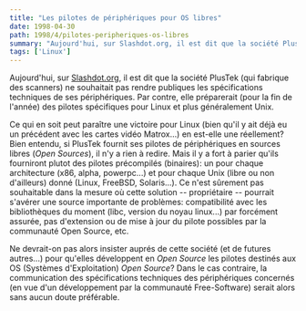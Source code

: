 ```yaml
---
title: "Les pilotes de périphériques pour OS libres"
date: 1998-04-30
path: 1998/4/pilotes-peripheriques-os-libres
summary: "Aujourd'hui, sur Slashdot.org, il est dit que la société PlusTek (qui fabrique des scanners) ne souhaitait pas rendre publiques les spécifications techniques de ses périphériques."
tags: ['Linux']
---
```


<P>
Aujourd'hui, sur <A HREF="http://slashdot.org/">Slashdot.org</A>, il est
dit que la société PlusTek (qui fabrique des scanners) ne souhaitait pas
rendre publiques les spécifications techniques de ses périphériques. Par
contre, elle préparerait (pour la fin de l'année) des pilotes spécifiques
pour Linux et plus généralement Unix.
</P>

<P>
Ce qui en soit peut paraître une victoire pour Linux (bien qu'il y ait
déjà eu un précédent avec les cartes vidéo Matrox...) en est-elle une
réellement? Bien entendu, si PlusTek fournit ses pilotes de périphériques
en sources libres (<EM>Open Sources</EM>), il n'y a rien à redire. Mais
il y a fort à parier qu'ils fourniront plutot des pilotes précompilés
(binaires): un pour chaque architecture (x86, alpha, powerpc...) et
pour chaque Unix (libre ou non d'ailleurs) donné (Linux, FreeBSD,
Solaris...). Ce n'est sûrement pas souhaitable dans la mesure où cette
solution -- propriétaire -- pourrait s'avérer une source importante de
problèmes: compatibilité avec les bibliothèques du moment (libc, version
du noyau linux...) par forcément assurée, pas d'extension ou de mise à
jour du pilote possibles par la communauté Open Source, etc.
</P>

<P>
Ne devrait-on pas alors insister auprés de cette société (et de futures
autres...) pour qu'elles développent en <EM>Open Source</EM> les pilotes
destinés aux OS (Systèmes d'Exploitation) <EM>Open Source</EM>? Dans
le cas contraire, la  communication des spécifications techniques  des
périphériques concernés (en vue d'un développement par la communauté
Free-Software) serait alors sans aucun doute préférable.
</P>


